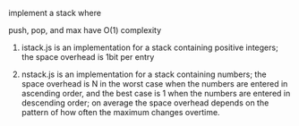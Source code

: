 implement a stack where

push, pop, and max have O(1) complexity

1. istack.js is an implementation for a stack containing
positive integers; the space overhead is 1bit per entry

2. nstack.js is an implementation for a stack containing
numbers; the space overhead is N in the worst case when the
numbers are entered in ascending order, and the best case is 1
when the numbers are entered in descending order; on average
the space overhead depends on the pattern of how often the 
maximum changes overtime.
